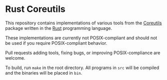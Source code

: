 Rust Coreutils
==============

This repository contains implementations of various tools from the [Coreutils](https://www.gnu.org/software/coreutils/) package written in the [Rust](http://www.rust-lang.org/) programming language.

These implementations are currently not POSIX-compliant and should not be used if you require POSIX-compliant behavior.

Pull requests adding tools, fixing bugs, or improving POSIX-compliance are welcome.

To build, run `make` in the root directory. All programs in `src` will be compiled and the binaries will be placed in `bin`.
